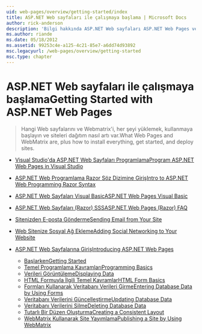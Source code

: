 ```yaml
---
uid: web-pages/overview/getting-started/index
title: ASP.NET Web sayfaları ile çalışmaya başlama | Microsoft Docs
author: rick-anderson
description: 'Bilgi hakkında ASP.NET Web sayfaları ASP.NET Web Pages ve yeni Razor sözdizimi sunucu kodunu HTML t ile birleştirmek için hızlı, ulaşılabilir ve hafif bir yol sağlayın...'
ms.author: riande
ms.date: 05/18/2012
ms.assetid: 99253c4e-a125-4c21-85e7-a6dd74d93892
msc.legacyurl: /web-pages/overview/getting-started
msc.type: chapter
---
```

<a name="getting-started-with-aspnet-web-pages"></a><span data-ttu-id="69d14-103">ASP.NET Web sayfaları ile çalışmaya başlama</span><span class="sxs-lookup"><span data-stu-id="69d14-103">Getting Started with ASP.NET Web Pages</span></span>
====================
> <span data-ttu-id="69d14-104">Hangi Web sayfalarını ve Webmatrix'i, her şeyi yüklemek, kullanmaya başlayın ve siteleri dağıtım nasıl artı var.</span><span class="sxs-lookup"><span data-stu-id="69d14-104">What Web Pages and WebMatrix are, plus how to install everything, get started, and deploy sites.</span></span>


- [<span data-ttu-id="69d14-105">Visual Studio'da ASP.NET Web Sayfaları Programlama</span><span class="sxs-lookup"><span data-stu-id="69d14-105">Program ASP.NET Web Pages in Visual Studio</span></span>](program-asp-net-web-pages-in-visual-studio.md)
- [<span data-ttu-id="69d14-106">ASP.NET Web Programlama Razor Söz Dizimine Giriş</span><span class="sxs-lookup"><span data-stu-id="69d14-106">Intro to ASP.NET Web Programming Razor Syntax</span></span>](introducing-razor-syntax-c.md)
- [<span data-ttu-id="69d14-107">ASP.NET Web Sayfaları Visual Basic</span><span class="sxs-lookup"><span data-stu-id="69d14-107">ASP.NET Web Pages Visual Basic</span></span>](introducing-razor-syntax-vb.md)
- [<span data-ttu-id="69d14-108">ASP.NET Web Sayfaları (Razor) SSS</span><span class="sxs-lookup"><span data-stu-id="69d14-108">ASP.NET Web Pages (Razor) FAQ</span></span>](aspnet-web-pages-razor-faq.md)
- [<span data-ttu-id="69d14-109">Sitenizden E-posta Gönderme</span><span class="sxs-lookup"><span data-stu-id="69d14-109">Sending Email from Your Site</span></span>](11-adding-email-to-your-web-site.md)
- [<span data-ttu-id="69d14-110">Web Sitenize Sosyal Ağ Ekleme</span><span class="sxs-lookup"><span data-stu-id="69d14-110">Adding Social Networking to Your Website</span></span>](13-adding-social-networking-to-your-web-site.md)
- [<span data-ttu-id="69d14-111">ASP.NET Web Sayfalarına Giriş</span><span class="sxs-lookup"><span data-stu-id="69d14-111">Introducing ASP.NET Web Pages</span></span>](introducing-aspnet-web-pages-2/index.md)

    - [<span data-ttu-id="69d14-112">Başlarken</span><span class="sxs-lookup"><span data-stu-id="69d14-112">Getting Started</span></span>](introducing-aspnet-web-pages-2/getting-started.md)
    - [<span data-ttu-id="69d14-113">Temel Programlama Kavramları</span><span class="sxs-lookup"><span data-stu-id="69d14-113">Programming Basics</span></span>](introducing-aspnet-web-pages-2/intro-to-web-pages-programming.md)
    - [<span data-ttu-id="69d14-114">Verileri Görüntüleme</span><span class="sxs-lookup"><span data-stu-id="69d14-114">Displaying Data</span></span>](introducing-aspnet-web-pages-2/displaying-data.md)
    - [<span data-ttu-id="69d14-115">HTML Formuyla İlgili Temel Kavramlar</span><span class="sxs-lookup"><span data-stu-id="69d14-115">HTML Form Basics</span></span>](introducing-aspnet-web-pages-2/form-basics.md)
    - [<span data-ttu-id="69d14-116">Formları Kullanarak Veritabanı Verileri Girme</span><span class="sxs-lookup"><span data-stu-id="69d14-116">Entering Database Data by Using Forms</span></span>](introducing-aspnet-web-pages-2/entering-data.md)
    - [<span data-ttu-id="69d14-117">Veritabanı Verilerini Güncelleştirme</span><span class="sxs-lookup"><span data-stu-id="69d14-117">Updating Database Data</span></span>](introducing-aspnet-web-pages-2/updating-data.md)
    - [<span data-ttu-id="69d14-118">Veritabanı Verilerini Silme</span><span class="sxs-lookup"><span data-stu-id="69d14-118">Deleting Database Data</span></span>](introducing-aspnet-web-pages-2/deleting-data.md)
    - [<span data-ttu-id="69d14-119">Tutarlı Bir Düzen Oluşturma</span><span class="sxs-lookup"><span data-stu-id="69d14-119">Creating a Consistent Layout</span></span>](introducing-aspnet-web-pages-2/layouts.md)
    - [<span data-ttu-id="69d14-120">WebMatrix Kullanarak Site Yayımlama</span><span class="sxs-lookup"><span data-stu-id="69d14-120">Publishing a Site by Using WebMatrix</span></span>](introducing-aspnet-web-pages-2/publishing.md)

